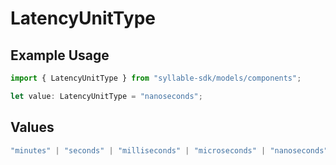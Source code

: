 # LatencyUnitType

## Example Usage

```typescript
import { LatencyUnitType } from "syllable-sdk/models/components";

let value: LatencyUnitType = "nanoseconds";
```

## Values

```typescript
"minutes" | "seconds" | "milliseconds" | "microseconds" | "nanoseconds"
```